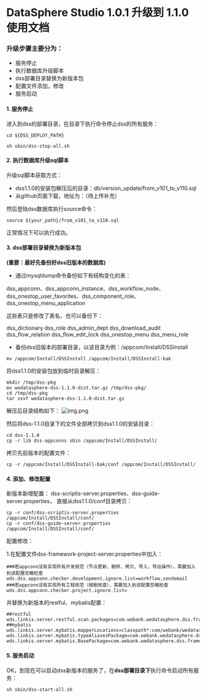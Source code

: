 # DataSphere Studio 1.0.1 升级到 1.1.0 使用文档

### 升级步骤主要分为：
- 服务停止
- 执行数据库升级脚本
- dss部署目录替换为新版本包
- 配置文件添加，修改
- 服务启动

#### 1. 服务停止
进入到dss的部署目录，在目录下执行命令停止dss的所有服务：
```shell
cd ${DSS_DEPLOY_PATH}

sh sbin/dss-stop-all.sh
```
#### 2. 执行数据库升级sql脚本

升级sql脚本获取方式：

- dss1.1.0的安装包解压后的目录：db/version_update/from_v101_to_v110.sql
- 从github页面下载，地址为：（待上传补充）

然后登陆dss数据库执行source命令：

```shell
source ${your_path}/from_v101_to_v110.sql
```
正常情况下可以执行成功。

#### 3. dss部署目录替换为新版本包

**(重要：最好先备份好dss旧版本的数据库)**

- 通过mysqldump命令备份如下有结构变化的表：

dss_appconn、dss_appconn_instance、dss_workflow_node、dss_onestop_user_favorites、dss_component_role、dss_onestop_menu_application



这些表只是修改了表名，也可以备份下：

dss_dictionary
dss_role 
dss_admin_dept
dss_download_audit 
dss_flow_relation
dss_flow_edit_lock 
dss_onestop_menu 
dss_menu_role

- 备份dss旧版本的部署目录，以该目录为例：/appcom/Install/DSSInstall
```shell
mv /appcom/Install/DSSInstall /appcom/Install/DSSInstall-bak
```

将dss1.1.0的安装包放到临时目录解压：
```shell
mkdir /tmp/dss-pkg
mv wedatasphere-dss-1.1.0-dist.tar.gz /tmp/dss-pkg/
cd /tmp/dss-pkg
tar zxvf wedatasphere-dss-1.1.0-dist.tar.gz
```
解压后目录结构如下：
![img.png](../Images/安装部署/DolphinschedulerAppConn部署/img.png)

然后将dss-1.1.0目录下的文件全部拷贝到dss1.1.0的安装目录：
```shell
cd dss-1.1.0
cp -r lib dss-appconns sbin /appcom/Install/DSSInstall/
```

拷贝先前版本的配置文件：
```shell
cp -r /appcom/Install/DSSInstall-bak/conf /appcom/Install/DSSInstall/
```

#### 4. 添加、修改配置

新版本新增配置： dss-scriptis-server.properties、dss-guide-server.properties，
直接从dss1.1.0/conf目录拷贝：

```shell
cp -r conf/dss-scriptis-server.properties /appcom/Install/DSSInstall/conf/
cp -r conf/dss-guide-server.properties /appcom/Install/DSSInstall/conf/
```

配置修改：

1.在配置文件dss-framework-project-server.properties中加入：
```properties
###若appconn没有实现所有开发规范（节点更新、删除、拷贝、导入、导出操作），需要加入到该配置忽略检查
wds.dss.appconn.checker.development.ignore.list=workflow,sendemail
###若appconn没有实现所有工程规范（增删改查），需要加入到该配置忽略检查
wds.dss.appconn.checker.project.ignore.list=
```

并替换为新版本的restful、mybatis配置：
```properties
##restful
wds.linkis.server.restful.scan.packages=com.webank.wedatasphere.dss.framework.workspace.restful,com.webank.wedatasphere.dss.framework.project.restful,com.webank.wedatasphere.dss.framework.release.restful,com.webank.wedatasphere.dss.framework.appconn.restful,com.webank.wedatasphere.dss.framework.admin.restful
##mybatis
wds.linkis.server.mybatis.mapperLocations=classpath*:com/webank/wedatasphere/dss/framework/workspace/dao/impl/*.xml,classpath*:com/webank/wedatasphere/dss/application/dao/impl/*.xml,classpath*:com/webank/wedatasphere/dss/framework/project/dao/impl/*Mapper.xml,classpath*:com/webank/wedatasphere/dss/framework/appconn/dao/impl/*.xml,classpath*:com/webank/wedatasphere/dss/framework/release/dao/impl/*.xml,classpath*:com/webank/wedatasphere/dss/framework/admin/xml/impl/*.xml
wds.linkis.server.mybatis.typeAliasesPackage=com.webank.wedatasphere.dss.application.entity,com.webank.wedatasphere.dss.common.entity,com.webank.wedatasphere.dss.framework.workspace.bean,com.webank.wedatasphere.dss.framework.project.entity,com.webank.wedatasphere.dss.framework.appconn.entity,com.webank.wedatasphere.dss.framework.release.entity,com.webank.wedatasphere.dss.framework.admin.pojo.entity
wds.linkis.server.mybatis.BasePackage=com.webank.wedatasphere.dss.framework.workspace.dao,com.webank.wedatasphere.dss.application.dao,com.webank.wedatasphere.dss.framework.project.dao,com.webank.wedatasphere.dss.framework.appconn.dao,com.webank.wedatasphere.dss.framework.release.dao,com.webank.wedatasphere.dss.framework.admin.xml
```

#### 5. 服务启动
OK，到现在可以启动dss新版本的服务了，在**dss部署目录下**执行命令启动所有服务：

```shell
sh sbin/dss-start-all.sh 
```




